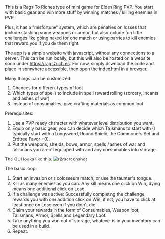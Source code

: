 This is a Rags To Riches type of mini game for Elden Ring PVP. You start with basic gear and win more stuff by winning matches / killing enemies in PVP. 

Plus, it has a "misfortune" system, which are penalties on losses that include stashing some weapons or armor, but also include fun little challenges like going naked for one match or using parries to kill enemies that reward you if you do them right.

The app is a simple website with javascript, without any connections to a server. This can be run locally, but this will also be hosted on a website soon under https://rags2rich.es. For now, simply download the code and place in somwhere accessible, then open the index.html in a browser.

Many things can be customized:
1. Chances for different types of loot
2. Which types of spells to include in spell reward rolling (sorcery, incants and ashes of war)
3. Instead of consumables, give crafting materials as common loot.

Prerequisites:
1. Use a PVP ready character with whatever level distribution you want.
2. Equip only basic gear, you can decide which Talismans to start with (I typically start with a Longsword, Round Shield, the Commoners Set and Erdtree Favor +0).
3. Put the weapons, shields, bows, armor, spells / ashes of war and talismans you aren't equipped with and any consumables into storage.


The GUI looks like this:
![r2rscreenshot](https://github.com/user-attachments/assets/8b51800c-2d85-4b38-a2c7-13e664822ee1)

The basic loop:
1. Start an invasion or a colosseum match, or use the taunter's tongue.
2. Kill as many enemies as you can. Any kill means one click on Win, dying means one additional click on Lose.
3. If a challenge was active: Successfully completing the challenge rewards you with one addition click on Win, if not, you have to click at least once on Lose even if you didn't die.
4. Claim your rewards in the form of Consumables, Weapon loot, Talismans, Armor, Spells and Legendary Loot.
5. Take anything you won out of storage, whatever is in your inventory can be used in a build.
6. Repeat.



